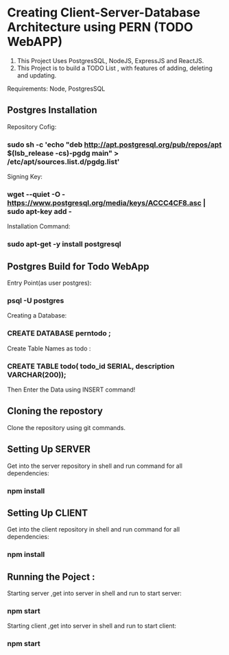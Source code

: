 # Creating Client-Server-Database Architecture using PERN (TODO WebAPP)
1. This Project Uses PostgresSQL, NodeJS, ExpressJS and ReactJS.
2. This Project is to build a TODO List , with features of adding, deleting and updating.

Requirements: Node, PostgresSQL

## Postgres Installation
Repository Cofig:
### sudo sh -c 'echo "deb http://apt.postgresql.org/pub/repos/apt $(lsb_release -cs)-pgdg main" > /etc/apt/sources.list.d/pgdg.list'
Signing Key:
### wget --quiet -O - https://www.postgresql.org/media/keys/ACCC4CF8.asc | sudo apt-key add -

Installation Command:

### sudo apt-get -y install postgresql

## Postgres Build for Todo WebApp
Entry Point(as user postgres):
### psql -U postgres 
Creating a Database:
### CREATE DATABASE perntodo ;
Create Table Names as todo :
### CREATE TABLE todo( todo_id SERIAL, description VARCHAR(200));
Then Enter the Data using INSERT command!

## Cloning the repostory 
Clone the repository using git commands.

## Setting Up SERVER
Get into the server repository  in shell and run command for all dependencies:
### npm install

## Setting Up CLIENT
Get into the client repository  in shell and run command for all dependencies:
### npm install

## Running the Poject :
Starting server ,get into server in shell and run to start server:
### npm start

Starting client ,get into server in shell and run to start client:
### npm start







